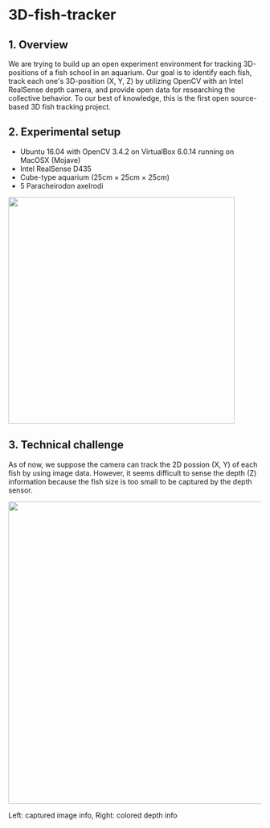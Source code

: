 # 3D-fish-tracker
## 1. Overview
We are trying to build up an open experiment environment for tracking 3D-positions of a fish school in an aquarium.
Our goal is to identify each fish, track each one's 3D-position (X, Y, Z) by utilizing OpenCV with an Intel RealSense depth camera, and provide open data for researching the collective behavior. 
To our best of knowledge, this is the first open source-based 3D fish tracking project.

## 2. Experimental setup
- Ubuntu 16.04 with OpenCV 3.4.2 on VirtualBox 6.0.14 running on MacOSX (Mojave) 
- Intel RealSense D435
- Cube-type aquarium (25cm × 25cm × 25cm)
- 5 Paracheirodon axelrodi
<img src="https://user-images.githubusercontent.com/13718037/69966934-bc61fe00-155a-11ea-96fb-886b53e130cd.jpg" width="450px">

## 3. Technical challenge
As of now, we suppose the camera can track the 2D possion (X, Y) of each fish by using image data.
However, it seems difficult to sense the depth (Z) information because the fish size is too small to be captured by the depth sensor.
  
<img src="https://user-images.githubusercontent.com/13718037/69971016-9c363d00-1562-11ea-9f14-7923f210b177.png" width="600px">
  
Left: captured image info, Right: colored depth info
